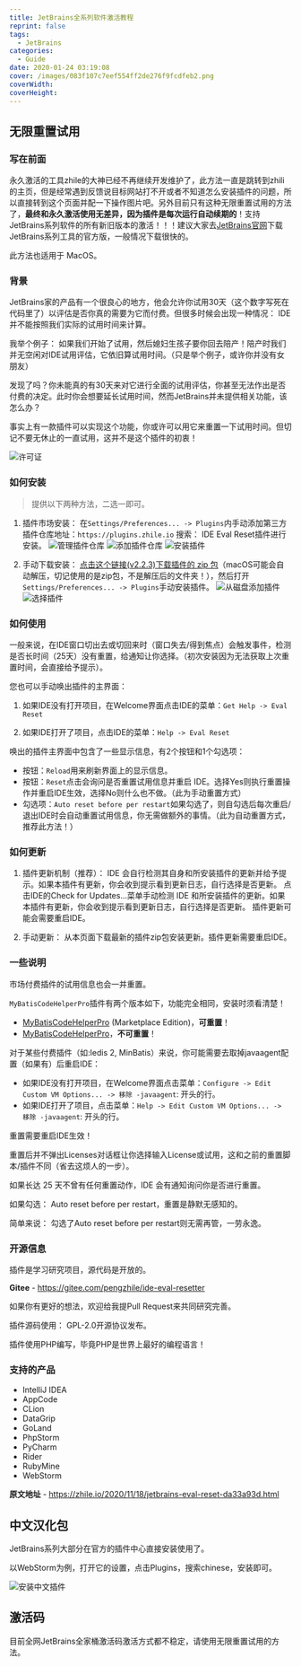 ```yaml
---
title: JetBrains全系列软件激活教程
reprint: false
tags:
  - JetBrains
categories:
  - Guide
date: 2020-01-24 03:19:08
cover: /images/083f107c7eef554ff2de276f9fcdfeb2.png
coverWidth:
coverHeight:
---
```


## 无限重置试用

### 写在前面

永久激活的工具zhile的大神已经不再继续开发维护了，此方法一直是跳转到zhili的主页，但是经常遇到反馈说目标网站打不开或者不知道怎么安装插件的问题，所以直接转到这个页面并配一下操作图片吧。另外目前只有这种无限重置试用的方法了，**最终和永久激活使用无差异，因为插件是每次运行自动续期的**！支持JetBrains系列软件的所有新旧版本的激活！！！建议大家去[JetBrains官网](https://www.jetbrains.com/)下载JetBrains系列工具的官方版，一般情况下载很快的。

此方法也适用于 MacOS。

### 背景

JetBrains家的产品有一个很良心的地方，他会允许你试用30天（这个数字写死在代码里了）以评估是否你真的需要为它而付费。但很多时候会出现一种情况： IDE并不能按照我们实际的试用时间来计算。

我举个例子： 如果我们开始了试用，然后媳妇生孩子要你回去陪产！陪产时我们并无空闲对IDE试用评估，它依旧算试用时间。（只是举个例子，或许你并没有女朋友）

发现了吗？你未能真的有30天来对它进行全面的试用评估，你甚至无法作出是否付费的决定。此时你会想要延长试用时间，然而JetBrains并未提供相关功能，该怎么办？

事实上有一款插件可以实现这个功能，你或许可以用它来重置一下试用时间。但切记不要无休止的一直试用，这并不是这个插件的初衷！

![许可证](/images/01f173bc61a6c8757956a5cdac88564f.png)

### 如何安装

> 提供以下两种方法，二选一即可。

1. 插件市场安装：
在`Settings/Preferences... -> Plugins`内手动添加第三方插件仓库地址：`https://plugins.zhile.io` 搜索： IDE Eval Reset插件进行安装。
![管理插件仓库](/images/547acf4426094cef2b6320cb2fc56461.png)
![添加插件仓库](/images/08f04a365fae66db5605b356babbf245.png)
![安装插件](/images/688e8719c10f5d074e6427025527848a.png)

2. 手动下载安装：
[点击这个链接(v2.2.3)下载插件的 zip 包](https://fuocu.lanzoui.com/ie3Fksry09i)（macOS可能会自动解压，切记使用的是zip包，不是解压后的文件夹！），然后打开`Settings/Preferences... -> Plugins`手动安装插件。
![从磁盘添加插件](/images/98f506280ddba598a20cc891ed555b53.png)
![选择插件](/images/28baf8fec6bb6f9dd93f7f534f18c24f.png)

### 如何使用

一般来说，在IDE窗口切出去或切回来时（窗口失去/得到焦点）会触发事件，检测是否长时间（25天）没有重置，给通知让你选择。（初次安装因为无法获取上次重置时间，会直接给予提示）。

您也可以手动唤出插件的主界面：

1. 如果IDE没有打开项目，在Welcome界面点击IDE的菜单：`Get Help -> Eval Reset`

2. 如果IDE打开了项目，点击IDE的菜单：`Help -> Eval Reset`

唤出的插件主界面中包含了一些显示信息，有2个按钮和1个勾选项：

- 按钮：`Reload`用来刷新界面上的显示信息。
- 按钮：`Reset`点击会询问是否重置试用信息并重启 IDE。选择Yes则执行重置操作并重启IDE生效，选择No则什么也不做。（此为手动重置方式）
- 勾选项：`Auto reset before per restart`如果勾选了，则自勾选后每次重启/退出IDE时会自动重置试用信息，你无需做额外的事情。（此为自动重置方式，推荐此方法！）

### 如何更新

1. 插件更新机制（推荐）：
IDE 会自行检测其自身和所安装插件的更新并给予提示。如果本插件有更新，你会收到提示看到更新日志，自行选择是否更新。
点击IDE的Check for Updates...菜单手动检测 IDE 和所安装插件的更新。如果本插件有更新，你会收到提示看到更新日志，自行选择是否更新。
插件更新可能会需要重启IDE。

2. 手动更新：
从本页面下载最新的插件zip包安装更新。插件更新需要重启IDE。

### 一些说明

市场付费插件的试用信息也会一并重置。

`MyBatisCodeHelperPro`插件有两个版本如下，功能完全相同，安装时须看清楚！

- [MyBatisCodeHelperPro](https://plugins.jetbrains.com/plugin/14522-mybatiscodehelperpro-marketplace-edition-) (Marketplace Edition)，**可重置**！
- [MyBatisCodeHelperPro](https://plugins.jetbrains.com/plugin/9837-mybatiscodehelperpro)，**不可重置**！

对于某些付费插件（如:Iedis 2, MinBatis）来说，你可能需要去取掉javaagent配置（如果有）后重启IDE：

- 如果IDE没有打开项目，在Welcome界面点击菜单：`Configure -> Edit Custom VM Options... -> 移除 -javaagent`: 开头的行。
- 如果IDE打开了项目，点击菜单：`Help -> Edit Custom VM Options... -> 移除 -javaagent`: 开头的行。

重置需要重启IDE生效！

重置后并不弹出Licenses对话框让你选择输入License或试用，这和之前的重置脚本/插件不同（省去这烦人的一步）。

如果长达 25 天不曾有任何重置动作，IDE 会有通知询问你是否进行重置。

如果勾选： Auto reset before per restart，重置是静默无感知的。

简单来说： 勾选了Auto reset before per restart则无需再管，一劳永逸。

### 开源信息

插件是学习研究项目，源代码是开放的。

**Gitee** - <https://gitee.com/pengzhile/ide-eval-resetter>

如果你有更好的想法，欢迎给我提Pull Request来共同研究完善。

插件源码使用： GPL-2.0开源协议发布。

插件使用PHP编写，毕竟PHP是世界上最好的编程语言！

### 支持的产品

- IntelliJ IDEA
- AppCode
- CLion
- DataGrip
- GoLand
- PhpStorm
- PyCharm
- Rider
- RubyMine
- WebStorm

**原文地址** - <https://zhile.io/2020/11/18/jetbrains-eval-reset-da33a93d.html>

## 中文汉化包

JetBrains系列大部分在官方的插件中心直接安装使用了。

以WebStorm为例，打开它的设置，点击Plugins，搜索chinese，安装即可。

![安装中文插件](/images/5ae872c51e5d5a8da5d6d67c473adf90.png)

## 激活码

目前全网JetBrains全家桶激活码激活方式都不稳定，请使用无限重置试用的方法。
